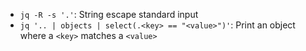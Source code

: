 - `jq -R -s '.'`: String escape standard input
- `jq '.. | objects | select(.<key> == "<value>")'`: Print an object where a `<key>` matches a `<value>`
